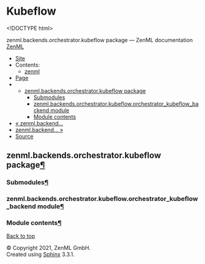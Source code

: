 # Kubeflow

&lt;!DOCTYPE html&gt;

zenml.backends.orchestrator.kubeflow package — ZenML documentation  [ZenML](https://github.com/zenml-io/zenml/tree/0a1978e479aead878d2bc01aeba00118c228e379/docs/sphinx_docs/_build/html/index.html)

*  [Site](https://github.com/zenml-io/zenml/tree/0a1978e479aead878d2bc01aeba00118c228e379/docs/sphinx_docs/_build/html/index.html)
  * Contents:
    * [zenml](https://github.com/zenml-io/zenml/tree/0a1978e479aead878d2bc01aeba00118c228e379/docs/sphinx_docs/_build/html/modules.html)
*  [Page](zenml.backends.orchestrator.kubeflow.md)
  * * [zenml.backends.orchestrator.kubeflow package](zenml.backends.orchestrator.kubeflow.md)
      * [Submodules](zenml.backends.orchestrator.kubeflow.md#submodules)
      * [zenml.backends.orchestrator.kubeflow.orchestrator\_kubeflow\_backend module](zenml.backends.orchestrator.kubeflow.md#zenml-backends-orchestrator-kubeflow-orchestrator-kubeflow-backend-module)
      * [Module contents](zenml.backends.orchestrator.kubeflow.md#module-contents)
* [ « zenml.backend...](https://github.com/zenml-io/zenml/tree/0a1978e479aead878d2bc01aeba00118c228e379/docs/sphinx_docs/_build/html/zenml.backends.orchestrator.gcp.html)
* [ zenml.backend... »](zenml.backends.orchestrator.kubernetes.md)
*  [Source](https://github.com/zenml-io/zenml/tree/0a1978e479aead878d2bc01aeba00118c228e379/docs/sphinx_docs/_build/html/_sources/zenml.backends.orchestrator.kubeflow.rst.txt)

## zenml.backends.orchestrator.kubeflow package[¶](zenml.backends.orchestrator.kubeflow.md#zenml-backends-orchestrator-kubeflow-package)

### Submodules[¶](zenml.backends.orchestrator.kubeflow.md#submodules)

### zenml.backends.orchestrator.kubeflow.orchestrator\_kubeflow\_backend module[¶](zenml.backends.orchestrator.kubeflow.md#zenml-backends-orchestrator-kubeflow-orchestrator-kubeflow-backend-module)

### Module contents[¶](zenml.backends.orchestrator.kubeflow.md#module-contents)

 [Back to top](zenml.backends.orchestrator.kubeflow.md)

 © Copyright 2021, ZenML GmbH.  
 Created using [Sphinx](http://sphinx-doc.org/) 3.3.1.  


